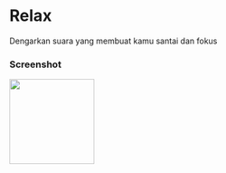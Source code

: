 # Relax

Dengarkan suara yang membuat kamu santai dan fokus

### Screenshot
<img src='../master/screenshot/screenshot_01.png' width=150>